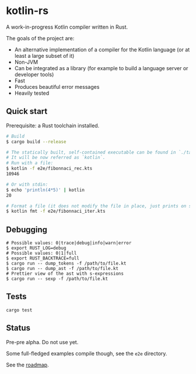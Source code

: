 # kotlin-rs
A work-in-progress Kotlin compiler written in Rust.

The goals of the project are:

- An alternative implementation of a compiler for the Kotlin language (or at least a large subset of it)
- Non-JVM
- Can be integrated as a library (for example to build a language server or developer tools)
- Fast 
- Produces beautiful error messages
- Heavily tested

## Quick start
Prerequisite: a Rust toolchain installed.

```sh
# Build
$ cargo build --release

# The statically built, self-contained executable can be found in `./target/release/kotlin`.
# It will be now referred as `kotlin`.
# Run with a file:
$ kotlin -f e2e/fibonnaci_rec.kts
10946

# Or with stdin:
$ echo 'println(4*5)' | kotlin
20

# Format a file (it does not modify the file in place, just prints on stdout):
$ kotlin fmt -f e2e/fibonnaci_iter.kts

```

## Debugging

```
# Possible values: 0|trace|debug|info|warn|error
$ export RUST_LOG=debug
# Possible values: 0|1|full
$ export RUST_BACKTRACE=full
$ cargo run -- dump_tokens -f /path/to/file.kt
$ cargo run -- dump_ast -f /path/to/file.kt
# Prettier view of the ast with s-expressions
$ cargo run -- sexp -f /path/to/file.kt
```

## Tests

`cargo test`

## Status

Pre-pre alpha. Do not use yet.

Some full-fledged examples compile though, see the `e2e` directory.

See the [roadmap](docs/ROADMAP.md).
